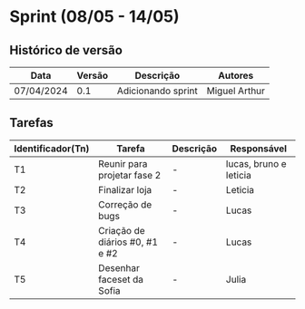 # Sprint (08/05 - 14/05)

## Histórico de versão

|Data|Versão|Descrição|Autores|
|--|--|--|--|
|07/04/2024|0.1|Adicionando sprint|Miguel Arthur|

## Tarefas

|Identificador(Tn)|Tarefa|Descrição|Responsável|
|--|--|--|--|
|T1|Reunir para projetar fase 2|-|lucas, bruno e leticia|
|T2|Finalizar loja|-|Leticia|
|T3|Correção de bugs|-|Lucas|
|T4|Criação de diários #0, #1 e #2|-|Lucas|
|T5|Desenhar faceset da Sofia|-|Julia|
